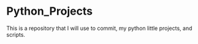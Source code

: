 # Python_Projects
This is a repository that I will use to commit, my python little projects, and scripts.
